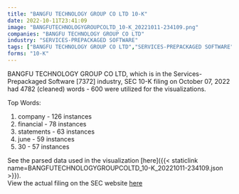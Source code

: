 ```yaml
---
title: "BANGFU TECHNOLOGY GROUP CO LTD 10-K"
date: 2022-10-11T23:41:09
image: "BANGFUTECHNOLOGYGROUPCOLTD_10-K_20221011-234109.png"
companies: "BANGFU TECHNOLOGY GROUP CO LTD"
industry: "SERVICES-PREPACKAGED SOFTWARE"
tags: ["BANGFU TECHNOLOGY GROUP CO LTD","SERVICES-PREPACKAGED SOFTWARE","10-07-2022","10-K"]
forms: "10-K"
---
```

BANGFU TECHNOLOGY GROUP CO LTD, which is in the Services-Prepackaged Software [7372] industry, SEC 10-K filing on October 07, 2022 had 4782 (cleaned) words - 600 were utilized for the visualizations.

Top Words:
1. company - 126 instances
2. financial - 78 instances
3. statements - 63 instances
4. june - 59 instances
5. 30 - 57 instances


See the parsed data used in the visualization [here]({{< staticlink name=BANGFUTECHNOLOGYGROUPCOLTD_10-K_20221011-234109.json >}}).  
View the actual filing on the SEC website [here](https://www.sec.gov/Archives/edgar/data/1741257/0001731122-22-001723.txt)